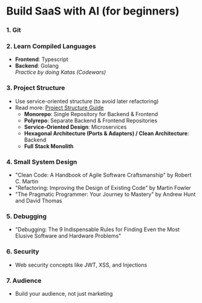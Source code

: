 # Build SaaS with AI (for beginners)

### 1. Git

### 2. Learn Compiled Languages
- **Frontend**: Typescript  
- **Backend**: Golang  
  *Practice by doing Katas (Codewars)*

### 3. Project Structure
- Use service-oriented structure (to avoid later refactoring)
- Read more: [Project Structure Guide](https://github.com/tarasowski/buildsaaswithai/blob/main/Project%2BStructure.md)
  - **Monorepo**: Single Repository for Backend & Frontend
  - **Polyrepo**: Separate Backend & Frontend Repositories
  - **Service-Oriented Design**: Microservices
  - **Hexagonal Architecture (Ports & Adapters) / Clean Architecture**: Backend
  - **Full Stack Monolith**

### 4. Small System Design
- "Clean Code: A Handbook of Agile Software Craftsmanship" by Robert C. Martin
- "Refactoring: Improving the Design of Existing Code" by Martin Fowler
- "The Pragmatic Programmer: Your Journey to Mastery" by Andrew Hunt and David Thomas

### 5. Debugging
- "Debugging: The 9 Indispensable Rules for Finding Even the Most Elusive Software and Hardware Problems"

### 6. Security
- Web security concepts like JWT, XSS, and Injections

### 7. Audience
- Build your audience, not just marketing
